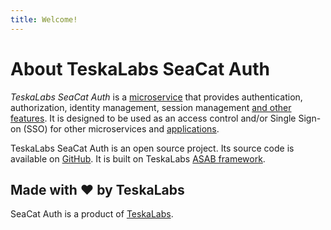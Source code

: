 ```yaml
---
title: Welcome!
---
```


# About TeskaLabs SeaCat Auth

_TeskaLabs SeaCat Auth_ is a [microservice](https://en.wikipedia.org/wiki/Microservices) that provides authentication, authorization, identity management, 
session management [and other features](./features/features.md).
It is designed to be used as an access control and/or Single Sign-on (SSO) for other microservices and [applications](./integrations).

TeskaLabs SeaCat Auth is an open source project. 
Its source code is available on [GitHub](https://github.com/TeskaLabs/seacat-auth).
It is built on TeskaLabs [ASAB framework](https://github.com/TeskaLabs/asab).


## Made with ❤️ by TeskaLabs

SeaCat Auth is a product of [TeskaLabs](https://www.teskalabs.com).  
